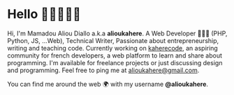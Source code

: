 # Hello 👋🏾👨🏾‍💻

Hi, I'm Mamadou Aliou Diallo a.k.a **alioukahere**. A Web Developer 👨🏾‍💻 (PHP, Python, JS, ...Web), Technical Writer, Passionate about entrepreneurship, writing and teaching code. Currently working on [kaherecode](https://www.kaherecode.com), an aspiring community for french developers, a web platform to learn and share about programming. I'm available for freelance projects or just discussing design and programming. Feel free to ping me at alioukahere@gmail.com.

You can find me around the web 🌍 with my username **@alioukahere**.
